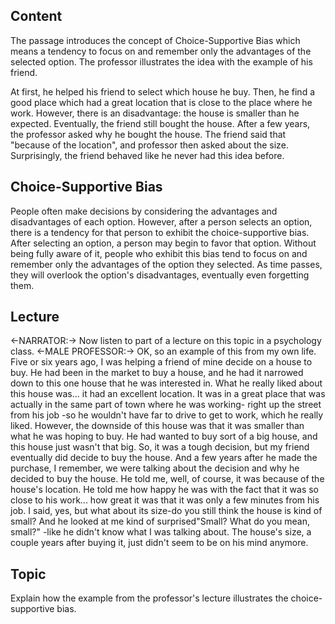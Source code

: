 ## Content
The passage introduces the concept of Choice-Supportive Bias which means a tendency to focus on and remember only the advantages of the selected option. The professor illustrates the idea with the example of his friend.

At first, he helped his friend to select which house he buy. Then, he find a good place which had a great location that is close to the place where he work. However, there is an disadvantage: the house is smaller than he expected. Eventually, the friend still bought the house. After a few years, the professor asked why he bought the house. The friend said that "because of the location", and professor then asked about the size. Surprisingly, the friend behaved like he never had this idea before.

## Choice-Supportive Bias
People often make decisions by considering the advantages and disadvantages of each option. However, after a person selects an option, there is a tendency for that person to exhibit the choice-supportive bias. After selecting an option, a person may begin to favor that option. Without being fully aware of it, people who exhibit this bias tend to focus on and remember only the advantages of the option they selected. As time passes, they will overlook the option's disadvantages, eventually even forgetting them.

## Lecture
<-NARRATOR:-> Now listen to part of a lecture on this topic in a psychology class.
<-MALE PROFESSOR:-> OK, so an example of this from my own life.
Five or six years ago, I was helping a friend of mine decide on a house to buy.
He had been in the market to buy a house, and he had it narrowed down to this one house that he was interested in.
What he really liked about this house was...
it had an excellent location.
It was in a great place
that was actually in the same part of town where he was working-
right up the street from his job
-so he wouldn't have far to drive to get to work,
which he really liked.
However, the downside of this house was that it was smaller than what he was hoping to buy.
He had wanted to buy sort of a big house, and
this house just wasn't that big.
So, it was a tough decision,
but my friend eventually did decide to buy the house.
And a few years after he made the purchase, I remember, we were talking about the decision and why he decided to buy the house.
He told me, well, of course, it was because of the house's location.
He told me how happy he was with the fact that it was so close to his work...
how great it was that it was only a few minutes from his job.
I said, yes, but
what about its size-do you still think the house is kind of small?
And he looked at me
kind of surprised"Small?
What do you mean, small?"
-like he didn't know what I was talking about.
The house's size, a couple years after buying it,
just didn't seem to be on his mind anymore.

## Topic 
Explain how the example from the professor's lecture illustrates the choice-supportive bias.